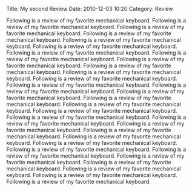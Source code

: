 Title: My second Review
Date: 2010-12-03 10:20
Category: Review

Following is a review of my favorite mechanical keyboard.
Following is a review of my favorite mechanical keyboard.
Following is a review of my favorite mechanical keyboard.
Following is a review of my favorite mechanical keyboard.
Following is a review of my favorite mechanical keyboard.
Following is a review of my favorite mechanical keyboard.
Following is a review of my favorite mechanical keyboard.
Following is a review of my favorite mechanical keyboard.
Following is a review of my favorite mechanical keyboard.
Following is a review of my favorite mechanical keyboard.
Following is a review of my favorite mechanical keyboard.
Following is a review of my favorite mechanical keyboard.
Following is a review of my favorite mechanical keyboard.
Following is a review of my favorite mechanical keyboard.
Following is a review of my favorite mechanical keyboard.
Following is a review of my favorite mechanical keyboard.
Following is a review of my favorite mechanical keyboard.
Following is a review of my favorite mechanical keyboard.
Following is a review of my favorite mechanical keyboard.
Following is a review of my favorite mechanical keyboard.
Following is a review of my favorite mechanical keyboard.
Following is a review of my favorite mechanical keyboard.
Following is a review of my favorite mechanical keyboard.
Following is a review of my favorite mechanical keyboard.
Following is a review of my favorite mechanical keyboard.
Following is a review of my favorite mechanical keyboard.
Following is a review of my favorite mechanical keyboard.
Following is a review of my favorite mechanical keyboard.
Following is a review of my favorite mechanical keyboard.
Following is a review of my favorite mechanical keyboard.
Following is a review of my favorite mechanical keyboard.


